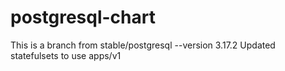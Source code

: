 # postgresql-chart

This is a branch from stable/postgresql --version 3.17.2
Updated statefulsets to use apps/v1
